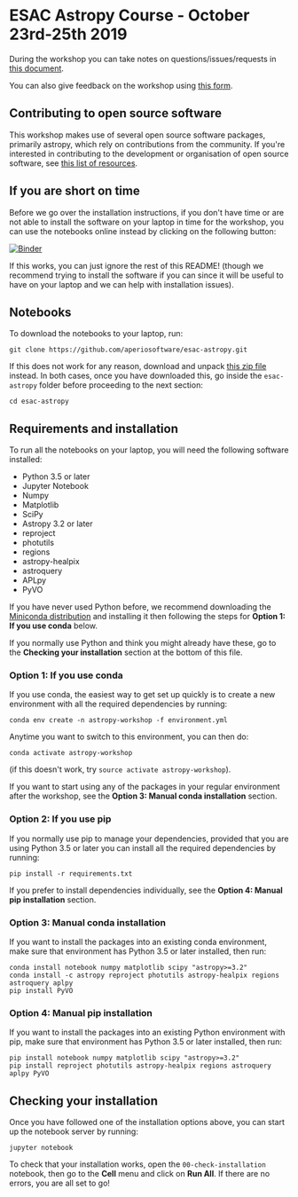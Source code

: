 # ESAC Astropy Course - October 23rd-25th 2019

During the workshop you can take notes on questions/issues/requests in [this document](https://docs.google.com/document/d/1OHHypIeLezcy6Qj0NAUynF30tW5plnJdm4eI9fllUxc/edit?usp=sharing
).

You can also give feedback on the workshop using [this form](https://docs.google.com/forms/d/e/1FAIpQLSf6gbG30wb_wJpMKBwonjoJ84REFgRQVWpeR0-NgHlDX40zCw/viewform).

## Contributing to open source software

This workshop makes use of several open source software packages, primarily astropy, which rely on contributions from the community.
If you're interested in contributing to the development or organisation of open source software, see [this list of resources](contributing.md).

## If you are short on time

Before we go over the installation instructions, if you don't have time or are
not able to install the software on your laptop in time for the workshop, you
can use the notebooks online instead by clicking on the following button:

[![Binder](https://mybinder.org/badge_logo.svg)](https://mybinder.org/v2/gh/aperiosoftware/esac-astropy/master)

If this works, you can just ignore the rest of this README! (though we recommend
trying to install the software if you can since it will be useful to have on
your laptop and we can help with installation issues).

## Notebooks

To download the notebooks to your laptop, run:

    git clone https://github.com/aperiosoftware/esac-astropy.git

If this does not work for any reason, download and unpack
[this zip file](https://github.com/aperiosoftware/esac-astropy/archive/master.zip)
instead. In both cases, once you have downloaded this, go inside the
``esac-astropy`` folder before proceeding to the next section:

    cd esac-astropy

## Requirements and installation

To run all the notebooks on your laptop, you will need the following software
installed:

* Python 3.5 or later
* Jupyter Notebook
* Numpy
* Matplotlib
* SciPy
* Astropy 3.2 or later
* reproject
* photutils
* regions
* astropy-healpix
* astroquery
* APLpy
* PyVO

If you have never used Python before, we recommend downloading the [Miniconda
distribution](https://docs.conda.io/en/latest/miniconda.html) and installing it
then following the steps for **Option 1: If you use conda** below.

If you normally use Python and think you might already have these, go to
the **Checking your installation** section at the bottom of this file.

### Option 1: If you use conda

If you use conda, the easiest way to get set up quickly is to create a new
environment with all the required dependencies by running:

    conda env create -n astropy-workshop -f environment.yml

Anytime you want to switch to this environment, you can then do:

    conda activate astropy-workshop

(if this doesn't work, try ``source activate astropy-workshop``).

If you want to start using any of the packages in your regular environment after
the workshop, see the **Option 3: Manual conda installation** section.

### Option 2: If you use pip

If you normally use pip to manage your dependencies, provided that you are using
Python 3.5 or later you can install all the required dependencies by running:

    pip install -r requirements.txt

If you prefer to install dependencies individually, see the **Option 4: Manual
pip installation** section.

### Option 3: Manual conda installation

If you want to install the packages into an existing conda environment, make
sure that environment has Python 3.5 or later installed, then run:

    conda install notebook numpy matplotlib scipy "astropy>=3.2"
    conda install -c astropy reproject photutils astropy-healpix regions astroquery aplpy
    pip install PyVO

### Option 4: Manual pip installation

If you want to install the packages into an existing Python environment with
pip, make sure that environment has Python 3.5 or later installed, then run:

    pip install notebook numpy matplotlib scipy "astropy>=3.2"
    pip install reproject photutils astropy-healpix regions astroquery aplpy PyVO

## Checking your installation

Once you have followed one of the installation options above, you can start
up the notebook server by running:

    jupyter notebook

To check that your installation works, open the ``00-check-installation``
notebook, then go to the **Cell** menu and click on **Run All**. If there are no
errors, you are all set to go!
